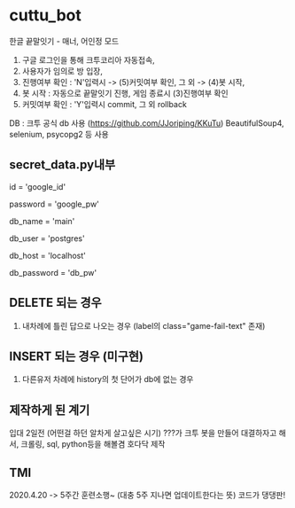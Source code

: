 # cuttu_bot
한글 끝말잇기 - 매너, 어인정 모드

1) 구글 로그인을 통해 크투코리아 자동접속,
2) 사용자가 임의로 방 입장,
3) 진행여부 확인 : 'N'입력시 -> (5)커밋여부 확인, 그 외 -> (4)봇 시작,
4) 봇 시작 : 자동으로 끝말잇기 진행, 게임 종료시 (3)진행여부 확인
5) 커밋여부 확인 : 'Y'입력시 commit, 그 외 rollback

DB : 크투 공식 db 사용 (https://github.com/JJoriping/KKuTu)
BeautifulSoup4, selenium, psycopg2 등 사용

## secret_data.py내부
id = 'google_id'

password = 'google_pw'

db_name = 'main'

db_user = 'postgres'

db_host = 'localhost'

db_password = 'db_pw'

## DELETE 되는 경우
1) 내차례에 틀린 답으로 나오는 경우 (label의 class="game-fail-text" 존재)

## INSERT 되는 경우 (미구현)
1) 다른유저 차례에 history의 첫 단어가 db에 없는 경우

## 제작하게 된 계기
입대 2일전 (어떤걸 하던 알차게 살고싶은 시기)
???가 크투 봇을 만들어 대결하자고 해서, 크롤링, sql, python등을 해볼겸 호다닥 제작

## TMI
2020.4.20 -> 5주간 훈련소행~ (대충 5주 지나면 업데이트한다는 뜻)
코드가 댕댕판!
